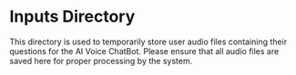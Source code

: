 # Inputs Directory

This directory is used to temporarily store user audio files containing their questions for the AI Voice ChatBot. Please ensure that all audio files are saved here for proper processing by the system.

